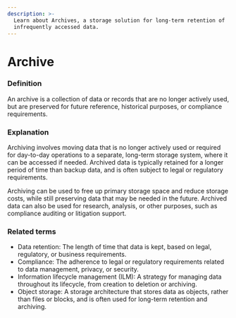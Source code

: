 ```yaml
---
description: >-
  Learn about Archives, a storage solution for long-term retention of
  infrequently accessed data.
---
```


# Archive

### Definition

An archive is a collection of data or records that are no longer actively used, but are preserved for future reference, historical purposes, or compliance requirements.

### Explanation

Archiving involves moving data that is no longer actively used or required for day-to-day operations to a separate, long-term storage system, where it can be accessed if needed. Archived data is typically retained for a longer period of time than backup data, and is often subject to legal or regulatory requirements.

Archiving can be used to free up primary storage space and reduce storage costs, while still preserving data that may be needed in the future. Archived data can also be used for research, analysis, or other purposes, such as compliance auditing or litigation support.

### Related terms

* Data retention: The length of time that data is kept, based on legal, regulatory, or business requirements.
* Compliance: The adherence to legal or regulatory requirements related to data management, privacy, or security.
* Information lifecycle management (ILM): A strategy for managing data throughout its lifecycle, from creation to deletion or archiving.
* Object storage: A storage architecture that stores data as objects, rather than files or blocks, and is often used for long-term retention and archiving.
